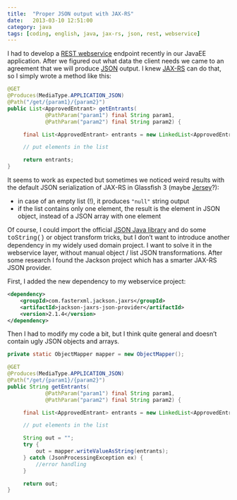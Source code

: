```yaml
---
title:  "Proper JSON output with JAX-RS"
date:   2013-03-10 12:51:00
category: java
tags: [coding, english, java, jax-rs, json, rest, webservice]
---
```


I had to develop a <a href="http://en.wikipedia.org/wiki/Representational_state_transfer#RESTful_web_services">REST webservice</a> endpoint recently in our JavaEE application. After we figured out what data the client needs we came to an agreement that we will produce <a href="http://www.json.org/">JSON</a> output. I knew <a href="http://jax-rs-spec.java.net/">JAX-RS</a> can do that, so I simply wrote a method like this:

~~~java
@GET
@Produces(MediaType.APPLICATION_JSON)
@Path("/get/{param1}/{param2}")
public List<ApprovedEntrant> getEntrants(
            @PathParam("param1") final String param1,
            @PathParam("param2") final String param2) {

     final List<ApprovedEntrant> entrants = new LinkedList<ApprovedEntrant>();

     // put elements in the list

     return entrants;
}
~~~

It seems to work as expected but sometimes we noticed weird results with the default JSON serialization of JAX-RS in Glassfish 3 (maybe&nbsp;<a href="http://jersey.java.net/">Jersey</a>?):

* in case of an empty list (!), it produces `"null"` string output
* if the list contains only one element, the result is the element in JSON object, instead of a JSON array with one element

Of course, I could import the official <a href="http://json.org/java/">JSON Java library</a> and do some <span style="font-family: Courier New, Courier, monospace;">toString()</span> or object transform tricks, but I don’t want to introduce another dependency in my widely used domain project. I want to solve it in the webservice layer, without manual object / list JSON transformations. After some research I found the Jackson project which has a smarter JAX-RS JSON provider.

First, I added the new dependency to my webservice project:

~~~xml
<dependency>
    <groupId>com.fasterxml.jackson.jaxrs</groupId>
    <artifactId>jackson-jaxrs-json-provider</artifactId>
    <version>2.1.4</version>
</dependency>
~~~

Then I had to modify my code a bit, but I think quite general and doesn’t contain ugly JSON objects and arrays.

~~~java
private static ObjectMapper mapper = new ObjectMapper();

@GET
@Produces(MediaType.APPLICATION_JSON)
@Path("/get/{param1}/{param2}")
public String getEntrants(
            @PathParam("param1") final String param1,
            @PathParam("param2") final String param2) {

     final List<ApprovedEntrant> entrants = new LinkedList<ApprovedEntrant>();

     // put elements in the list

     String out = "";
     try {
         out = mapper.writeValueAsString(entrants);
     } catch (JsonProcessingException ex) {
         //error handling
     }

     return out;
}
~~~
